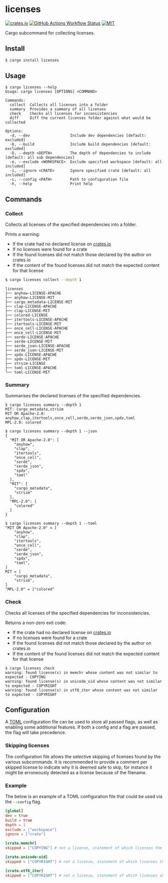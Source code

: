 # licenses

[![crates.io](https://img.shields.io/crates/v/licenses)](https://crates.io/crates/licenses)
[![GitHub Actions Workflow Status](https://img.shields.io/github/actions/workflow/status/lhalf/licenses/on_commit.yml)](https://github.com/lhalf/licenses/actions/workflows/on_commit.yml)
[![MIT](https://img.shields.io/badge/license-MIT-blue)](./LICENSE)

Cargo subcommand for collecting licenses.

## Install

```bash
$ cargo install licenses
```

## Usage

```
$ cargo licenses --help
Usage: cargo licenses [OPTIONS] <COMMAND>

Commands:
  collect  Collects all licenses into a folder
  summary  Provides a summary of all licenses
  check    Checks all licenses for inconsistencies
  diff     Diff the current licenses folder against what would be collected

Options:
  -d, --dev                  Include dev dependencies [default: excluded]
  -b, --build                Include build dependencies [default: excluded]
  -D, --depth <DEPTH>        The depth of dependencies to include [default: all sub dependencies]
  -e, --exclude <WORKSPACE>  Exclude specified workspace [default: all included]
  -i, --ignore <CRATE>       Ignore specified crate [default: all included]
  -c, --config <PATH>        Path to configuration file
  -h, --help                 Print help
```

## Commands

### Collect

Collects all licenses of the specified dependencies into a folder.

Prints a warning:

- If the crate had no declared license on [crates.io](https://crates.io/)
- If no licenses were found for a crate
- If the found licenses did not match those declared by the author on crates.io
- If the content of the found licenses did not match the expected content for that license

```bash
$ cargo licenses collect --depth 1
```

```
licenses
├── anyhow-LICENSE-APACHE
├── anyhow-LICENSE-MIT
├── cargo_metadata-LICENSE-MIT
├── clap-LICENSE-APACHE
├── clap-LICENSE-MIT
├── colored-LICENSE
├── itertools-LICENSE-APACHE
├── itertools-LICENSE-MIT
├── once_cell-LICENSE-APACHE
├── once_cell-LICENSE-MIT
├── serde-LICENSE-APACHE
├── serde-LICENSE-MIT
├── serde_json-LICENSE-APACHE
├── serde_json-LICENSE-MIT
├── spdx-LICENSE-APACHE
├── spdx-LICENSE-MIT
├── strsim-LICENSE
├── toml-LICENSE-APACHE
└── toml-LICENSE-MIT
```

### Summary

Summarises the declared licenses of the specified dependencies.

```
$ cargo licenses summary --depth 1
MIT: cargo_metadata,strsim
MIT OR Apache-2.0: anyhow,clap,itertools,once_cell,serde,serde_json,spdx,toml
MPL-2.0: colored
```

```
$ cargo licenses summary --depth 1 --json
{
  "MIT OR Apache-2.0": [
    "anyhow",
    "clap",
    "itertools",
    "once_cell",
    "serde",
    "serde_json",
    "spdx",
    "toml"
  ],
  "MIT": [
    "cargo_metadata",
    "strsim"
  ],
  "MPL-2.0": [
    "colored"
  ]
}
```

```
$ cargo licenses summary --depth 1 --toml
"MIT OR Apache-2.0" = [
    "anyhow",
    "clap",
    "itertools",
    "once_cell",
    "serde",
    "serde_json",
    "spdx",
    "toml",
]
MIT = [
    "cargo_metadata",
    "strsim",
]
"MPL-2.0" = ["colored"
```

### Check

Checks all licenses of the specified dependencies for inconsistencies.

Returns a non-zero exit code:

- If the crate had no declared license on [crates.io](https://crates.io/)
- If no licenses were found for a crate
- If the found licenses did not match those declared by the author on crates.io
- If the content of the found licenses did not match the expected content for that license

```
$ cargo licenses check
warning: found license(s) in memchr whose content was not similar to expected - COPYING
warning: found license(s) in unicode_xid whose content was not similar to expected - COPYRIGHT
warning: found license(s) in utf8_iter whose content was not similar to expected - COPYRIGHT
```

## Configuration

A [TOML](https://toml.io/en/) configuration file can be used to store all passed flags, as well as enabling some additional features.
If both a config and a flag are passed, the flag will take precedence.

### Skipping licenses

The configuration file allows the selective skipping of licenses found by the various subcommands.
It is recommended to provide a comment per skipped license to indicate why it is deemed safe to skip, for instance it might be
erroneously detected as a license because of the filename.

### Example

The below is an example of a TOML configuration file that could be used via the `--config` flag.

```toml
[global]
dev = true
build = true
depth = 1
exclude = ["workspace"]
ignore = ["crate"]

[crate.memchr]
skipped = ["COPYING"] # not a license, statement of which licenses the crate falls under

[crate.unicode-xid]
skipped = ["COPYRIGHT"] # not a license, statement of which licenses the crate falls under

[crate.utf8_iter]
skipped = ["COPYRIGHT"] # not a license, statement of which licenses should be used
```